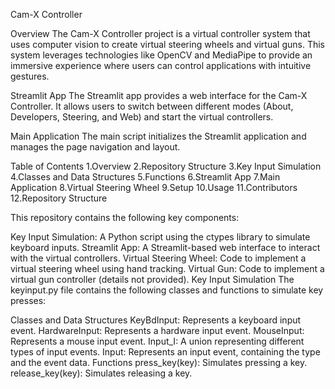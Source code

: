 Cam-X Controller

Overview
The Cam-X Controller project is a virtual controller system that uses computer vision to create virtual steering wheels and virtual guns. This system leverages technologies like OpenCV and MediaPipe to provide an immersive experience where users can control applications with intuitive gestures.

Streamlit App
The Streamlit app provides a web interface for the Cam-X Controller. It allows users to switch between different modes (About, Developers, Steering, and Web) and start the virtual controllers.

Main Application
The main script initializes the Streamlit application and manages the page navigation and layout.

Table of Contents
1.Overview
2.Repository Structure
3.Key Input Simulation
4.Classes and Data Structures
5.Functions
6.Streamlit App
7.Main Application
8.Virtual Steering Wheel
9.Setup
10.Usage
11.Contributors
12.Repository Structure

This repository contains the following key components:

Key Input Simulation: A Python script using the ctypes library to simulate keyboard inputs.
Streamlit App: A Streamlit-based web interface to interact with the virtual controllers.
Virtual Steering Wheel: Code to implement a virtual steering wheel using hand tracking.
Virtual Gun: Code to implement a virtual gun controller (details not provided).
Key Input Simulation
The keyinput.py file contains the following classes and functions to simulate key presses:

Classes and Data Structures
KeyBdInput: Represents a keyboard input event.
HardwareInput: Represents a hardware input event.
MouseInput: Represents a mouse input event.
Input_I: A union representing different types of input events.
Input: Represents an input event, containing the type and the event data.
Functions
press_key(key): Simulates pressing a key.
release_key(key): Simulates releasing a key.
